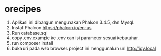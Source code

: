# orecipes

1. Aplikasi ini dibangun mengunakan Phalcon 3.4.5, dan Mysql.
2. Install Phalcon https://phalcon.io/en-us
3. Run database.sql
4. copy .env.example ke .env dan isi parameter sesuai kebutuhan.
6. run composer install
7. buka uri pada web browser. project ini menggunakan uri http://idy.local

